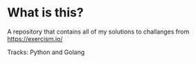 # What is this?

A repository that contains all of my solutions to challanges from https://exercism.io/

Tracks: Python and Golang
